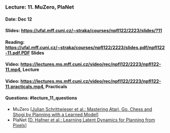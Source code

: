 ### Lecture: 11. MuZero, PlaNet
#### Date: Dec 12
#### Slides: https://ufal.mff.cuni.cz/~straka/courses/npfl122/2223/slides/?11
#### Reading: https://ufal.mff.cuni.cz/~straka/courses/npfl122/2223/slides.pdf/npfl122-11.pdf,PDF Slides
#### Video: https://lectures.ms.mff.cuni.cz/video/rec/npfl122/2223/npfl122-11.mp4, Lecture
#### Video: https://lectures.ms.mff.cuni.cz/video/rec/npfl122/2223/npfl122-11.practicals.mp4, Practicals
#### Questions: #lecture_11_questions

- MuZero [[Julian Schrittwieser et al.: Mastering Atari, Go, Chess and Shogi by Planning with a Learned Model](https://arxiv.org/abs/1911.08265)]
- PlaNet [[D. Hafner et al.: Learning Latent Dynamics for Planning from Pixels](https://arxiv.org/abs/1811.04551)]
